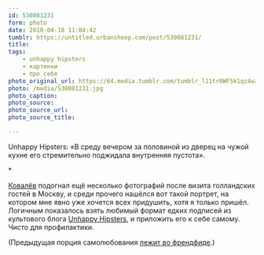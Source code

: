 ```yaml
---
id: 530081231
form: photo
date: 2010-04-18 11:04:42
tumblr: https://untitled.urbansheep.com/post/530081231/
title:
tags:
    - unhappy hipsters
    - картинки
    - про себя
photo_original_url: https://64.media.tumblr.com/tumblr_l11tr0WF5k1qz4wzio1_500.jpg
photo: /media/530081231.jpg
photo_caption: 
photo_source:
photo_source_url:
photo_source_title:

---
```


<p>Unhappy Hipsters: «В среду вечером за половиной из дверец на чужой кухне его стремительно поджидала внутренняя пустота».</p>

<p>*</p>

<p><a href="http://friendfeed.com/ckovalev">Ковалёв</a> подогнал ещё несколько фотографий после визита голландских гостей в Москву, и среди прочего нашёлся вот такой портрет, на котором мне явно уже хочется всех придушить, хотя я только пришёл. Логичным показалось взять любимый формат едких подписей из культового блога <a href="http://unhappyhipsters.com/">Unhappy Hipsters</a>, и приложить его к себе самому. Чисто для профилактики.</p>

<p>(Предыдущая порция самолюбования <a href="http://b23.ru/e0d6">лежит во френдфиде</a>.)</p>
